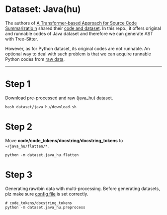 # Dataset: Java(hu)

The authors of [A Transformer-based Approach for Source Code Summarizatio
n](https://arxiv.org/pdf/2005.00653.pdf) shared their [code and dataset](https://github.com/wasiahmad/NeuralCodeSum). 
In this repo., it offers original and runnable codes of Java dataset and therefore we can generate AST with Tree-Sitter.

However, as for Python dataset, its original codes are not runnable. An optional way to deal with such problem is that
  we can acquire runnable Python codes from [raw data](https://github.com/wanyao1992/code_summarization_public).

<hr>

# Step 1 
Download pre-processed and raw (java_hu) dataset.
```shell script
bash dataset/java_hu/download.sh
```

# Step 2
Move **code/code_tokens/docstring/docstring_tokens** to ```~/java_hu/flatten/*```.
```shell script
python -m dataset.java_hu.flatten
```

# Step 3
Generating raw/bin data with multi-processing. 
Before generating datasets, plz make sure [config file](./dataset/java_hu/config/preprocess.yml) is set correctly.
```shell script
# code_tokens/docstring_tokens
python -m dataset.java_hu.preprocess
```

